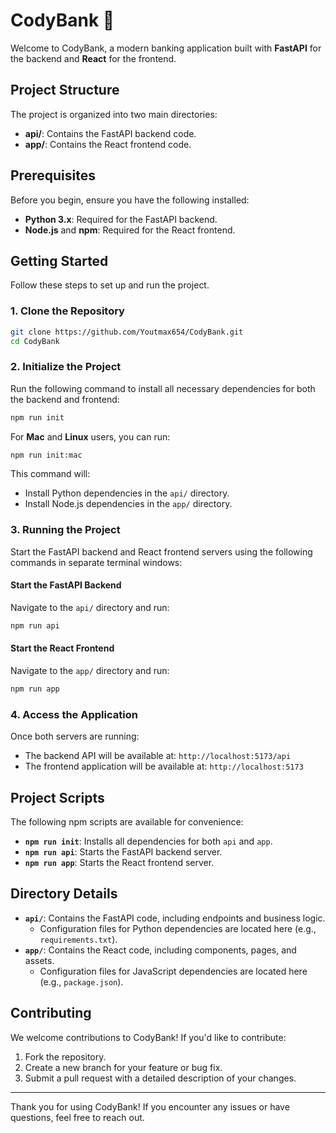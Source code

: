 # CodyBank 🏦

Welcome to CodyBank, a modern banking application built with **FastAPI** for the backend and **React** for the frontend.

## Project Structure

The project is organized into two main directories:

- **api/**: Contains the FastAPI backend code.
- **app/**: Contains the React frontend code.

## Prerequisites

Before you begin, ensure you have the following installed:

- **Python 3.x**: Required for the FastAPI backend.
- **Node.js** and **npm**: Required for the React frontend.

## Getting Started

Follow these steps to set up and run the project.

### 1. Clone the Repository

```bash
git clone https://github.com/Youtmax654/CodyBank.git
cd CodyBank
```

### 2. Initialize the Project

Run the following command to install all necessary dependencies for both the backend and frontend:

```bash
npm run init
```

For **Mac** and **Linux** users, you can run:

```bash
npm run init:mac
```

This command will:

- Install Python dependencies in the `api/` directory.
- Install Node.js dependencies in the `app/` directory.

### 3. Running the Project

Start the FastAPI backend and React frontend servers using the following commands in separate terminal windows:

#### Start the FastAPI Backend

Navigate to the `api/` directory and run:

```bash
npm run api
```

#### Start the React Frontend

Navigate to the `app/` directory and run:

```bash
npm run app
```

### 4. Access the Application

Once both servers are running:

- The backend API will be available at: `http://localhost:5173/api`
- The frontend application will be available at: `http://localhost:5173`

## Project Scripts

The following npm scripts are available for convenience:

- **`npm run init`**: Installs all dependencies for both `api` and `app`.
- **`npm run api`**: Starts the FastAPI backend server.
- **`npm run app`**: Starts the React frontend server.

## Directory Details

- **`api/`**: Contains the FastAPI code, including endpoints and business logic.
  - Configuration files for Python dependencies are located here (e.g., `requirements.txt`).
- **`app/`**: Contains the React code, including components, pages, and assets.
  - Configuration files for JavaScript dependencies are located here (e.g., `package.json`).

## Contributing

We welcome contributions to CodyBank! If you'd like to contribute:

1. Fork the repository.
2. Create a new branch for your feature or bug fix.
3. Submit a pull request with a detailed description of your changes.

---

Thank you for using CodyBank! If you encounter any issues or have questions, feel free to reach out.

